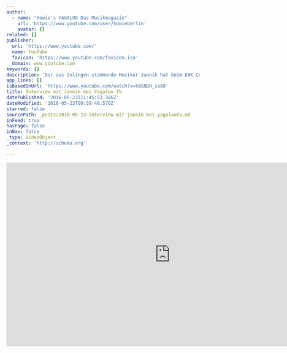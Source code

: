 ```yaml
---
author:
  - name: "Howie's YAGALOO Das Musikmagazin"
    url: 'https://www.youtube.com/user/howieberlin'
    avatar: {}
related: []
publisher:
  url: 'https://www.youtube.com/'
  name: YouTube
  favicon: 'https://www.youtube.com/favicon.ico'
  domain: www.youtube.com
keywords: []
description: 'Der aus Solingen stammende Musiker Jannik hat beim DAK Cover Song Contest mitgemacht und gewonnen. Jetzt nutzt er diesen Erfolg, um seine eigenen Songs nach vorne zu bringen. ***** ► Jetzt Abonnieren: http://bit.ly/1E8SxTX ► Finde uns auf Facebook: https://www.facebook.com/yagaloo.TV ► Folge uns auf Twitter: https://twitter.com/yagalooTV ► Website: http://www.yagaloo.com/ *****'
app_links: []
isBasedOnUrl: 'https://www.youtube.com/watch?v=kBGNDH_se88'
title: Interview mit Jannik bei Yagaloo.TV
datePublished: '2016-05-23T11:45:53.386Z'
dateModified: '2016-05-23T09:39:40.570Z'
starred: false
sourcePath: _posts/2016-05-23-interview-mit-jannik-bei-yagalootv.md
inFeed: true
hasPage: false
inNav: false
_type: VideoObject
_context: 'http://schema.org'

---
```

<iframe src="https://cdn.embedly.com/widgets/media.html?src=https%3A%2F%2Fwww.youtube.com%2Fembed%2FkBGNDH_se88%3Ffeature%3Doembed&amp;url=http%3A%2F%2Fwww.youtube.com%2Fwatch%3Fv%3DkBGNDH_se88&amp;image=https%3A%2F%2Fi.ytimg.com%2Fvi%2FkBGNDH_se88%2Fhqdefault.jpg&amp;key=b7d04c9b404c499eba89ee7072e1c4f7&amp;type=text%2Fhtml&amp;schema=youtube" width="854" height="480" scrolling="no" frameborder="0" allowfullscreen="" style=""></iframe>
